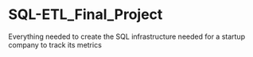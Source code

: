 # SQL-ETL_Final_Project
Everything needed to create the SQL infrastructure needed for a startup company to track its metrics
